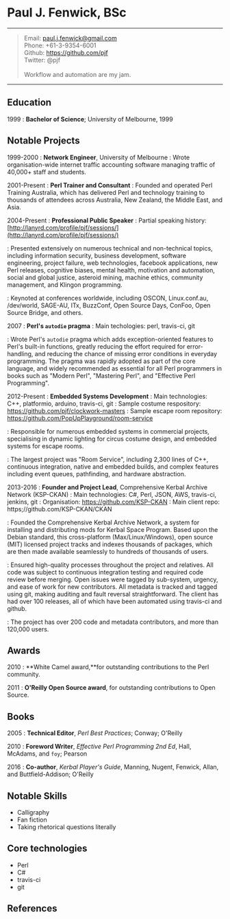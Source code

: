 # Paul J. Fenwick, BSc

----

> Email: paul.j.fenwick@gmail.com \
> Phone: +61-3-9354-6001 \
> Github: https://github.com/pjf \
> Twitter: @pjf \
> \
> Workflow and automation are my jam.

----

## Education

1999
:   **Bachelor of Science**; University of Melbourne, 1999

## Notable Projects

1999-2000
:   **Network Engineer**, University of Melbourne
:   Wrote organisation-wide internet traffic accounting software managing traffic of 40,000+ staff and students.

2001-Present
:   **Perl Trainer and Consultant**
:   Founded and operated Perl Training Australia, which has delivered Perl and technology training to thousands of attendees across Australia, New Zealand, the Middle East, and Asia.

2004-Present
:   **Professional Public Speaker**
:   Partial speaking history: [http://lanyrd.com/profile/pjf/sessions/](http://lanyrd.com/profile/pjf/sessions/)

:   Presented extensively on numerous technical and non-technical topics, including information security, business development, software engineering, project failure, web technologies, facebook applications, new Perl releases, cognitive biases, mental health, motivation and automation, social and global justice, asteroid mining, machine ethics, community management, and Klingon programming.

:   Keynoted at conferences worldwide, including OSCON, Linux.conf.au, /dev/world, SAGE-AU, ITx, BuzzConf, Open Source Days, ConFoo, Open Source Bridge, and others.

2007
:   **Perl's `autodie` pragma**
:   Main techologies: perl, travis-ci, git

:   Wrote Perl's `autodie` pragma which adds exception-oriented features to Perl's built-in functions, greatly reducing the effort required for error-handling, and reducing the chance of missing error conditions in everyday programming. The pragma was rapidly adopted as part of the core language, and widely recommended as essential for all Perl programmers in books such as "Modern Perl", "Mastering Perl", and "Effective Perl Programming".

2012-Present
:   **Embedded Systems Development**
:   Main technologies: C++, platformio, arduino, travis-ci, git
:   Sample costume respository: https://github.com/pjf/clockwork-masters
:   Sample escape room repository: https://github.com/PopUpPlayground/room-service

:   Responsible for numerous embedded systems in commercial projects, specialising in dynamic lighting for circus costume design, and embedded systems for escape rooms.

:   The largest project was "Room Service", including 2,300 lines of C++, continuous integration, native and embedded builds, and complex features including event queues, pathfinding, and hardware abstraction.

2013-2016
:   **Founder and Project Lead**, Comprehensive Kerbal Archive Network (KSP-CKAN)
:   Main technologies: C#, Perl, JSON, AWS, travis-ci, jenkins, git
:   Organisation: https://github.com/KSP-CKAN
:   Main client repo: https;//github.com/KSP-CKAN/CKAN

:   Founded the Comprehensive Kerbal Archive Network, a system for installing and distributing mods for Kerbal Space Program. Based upon the Debian standard, this cross-platform (Max/Linux/Windows), open source (MIT) licensed project tracks and indexes thousands of packages, which are then made available seamlessly to hundreds of thousands of users.

:   Ensured high-quality processes throughout the project and relatives. All code was subject to continuous integration testing and required code review before merging. Open issues were tagged by sub-system, urgency, and ease of work for new contributors. All metadata is tracked and tagged using git, making auditing and fault reversal straightforward. The client has had over 100 releases, all of which have been automated using travis-ci and github.

:   The project has over 200 code and metadata contributors, and more than 120,000 users.

## Awards

2010
:    **White Camel award,**for outstanding contributions to the Perl community.

2011
:   **O'Reilly Open Source award**, for outstanding contributions to Open Source.

## Books

2005
:   **Technical Editor**, *Perl Best Practices*; Conway; O'Reilly

2010
:   **Foreword Writer**, *Effective Perl Programming 2nd Ed*, Hall, McAdams, and `foy`; Pearson

2016
:   **Co-author**, *Kerbal Player's Guide*, Manning, Nugent, Fenwick, Allan, and Buttfield-Addison; O'Reilly

## Notable Skills

- Calligraphy
- Fan fiction
- Taking rhetorical questions literally

## Core technologies

- Perl
- C#
- travis-ci
- git

## References

<!-- This area gets filled by the build process. References aren't in the main repo so I don't disclose personal details. -->
